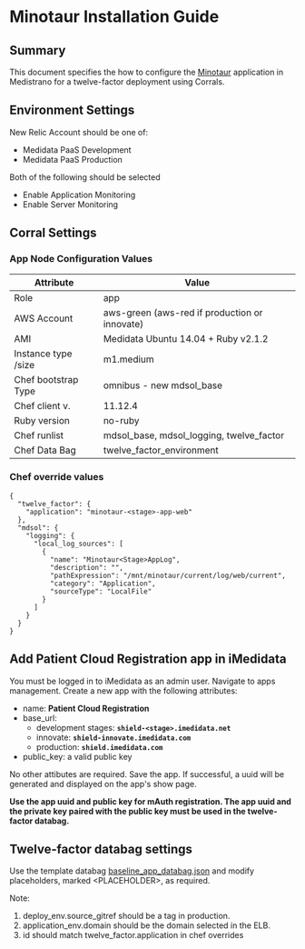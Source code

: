 # Minotaur Installation Guide

## Summary ##

This document specifies the how to configure the [Minotaur](https://github.com/mdsol/minotaur) application in Medistrano for a twelve-factor deployment using Corrals.

## Environment Settings

New Relic Account should be one of:

- Medidata PaaS Development
- Medidata PaaS Production

Both of the following should be selected

- Enable Application Monitoring
- Enable Server Monitoring

## Corral Settings

### App Node Configuration Values
| Attribute           | Value                                                       |
| -------------       | ---------------                                             |
| Role                | app                                                         |
| AWS Account         | aws-green (aws-red if production or innovate)               |
| AMI                 | Medidata Ubuntu 14.04 + Ruby v2.1.2                         |
| Instance type /size | m1.medium                                                    |
| Chef bootstrap Type | omnibus - new mdsol_base                                    |
| Chef client v.      | 11.12.4                                                     |
| Ruby version        | no-ruby                                                     |
| Chef runlist        | mdsol_base, mdsol_logging, twelve_factor                    |
| Chef Data Bag       | twelve_factor_environment                                   |

### Chef override values

```
{
  "twelve_factor": {
    "application": "minotaur-<stage>-app-web"
  },
  "mdsol": {
    "logging": {
      "local_log_sources": [
        {
          "name": "Minotaur<Stage>AppLog",
          "description": "",
          "pathExpression": "/mnt/minotaur/current/log/web/current",
          "category": "Application",
          "sourceType": "LocalFile"
        }
      ]
    }
  }
}
```

## Add Patient Cloud Registration app in iMedidata

You must be logged in to iMedidata as an admin user. Navigate to apps management. Create a new app with the following attributes:

* name: **Patient Cloud Registration**
* base_url:
    * development stages: **`shield-<stage>.imedidata.net`**
    * innovate: **`shield-innovate.imedidata.com`**
    * production: **`shield.imedidata.com`**
* public_key: a valid public key

No other attibutes are required. Save the app. If successful, a uuid will be generated and displayed on the app's show page.

**Use the app uuid and public key for mAuth registration. The app uuid and the private key paired with the public key must be used in the twelve-factor databag.**

## Twelve-factor databag settings

Use the template databag [baseline_app_databag.json](baseline_app_databag.json) and modify placeholders, marked \<PLACEHOLDER\>, as required.

Note:

1. deploy_env.source_gitref should be a tag in production.
2. application_env.domain should be the domain selected in the ELB.
3. id should match twelve_factor.application in chef overrides
